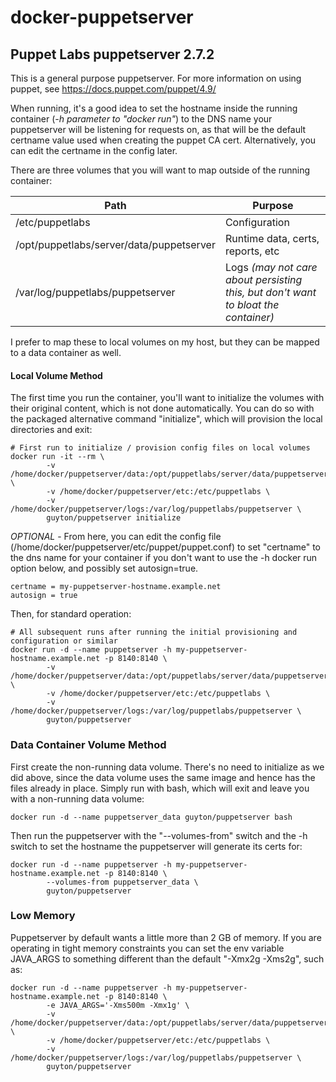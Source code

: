 # docker-puppetserver
## Puppet Labs puppetserver 2.7.2

This is a general purpose puppetserver.   For more information on using puppet, see https://docs.puppet.com/puppet/4.9/ 

When running, it's a good idea to set the hostname inside the running container (_-h parameter to "docker run"_) to the DNS name your puppetserver will be listening for requests on, as that will be the default certname value used when creating the puppet CA cert.  Alternatively, you can edit the certname in the config later.

There are three volumes that you will want to map outside of the running container:

| Path | Purpose |
| ---- | ---- |
| /etc/puppetlabs | Configuration |
| /opt/puppetlabs/server/data/puppetserver | Runtime data, certs, reports, etc |
| /var/log/puppetlabs/puppetserver | Logs _(may not care about persisting this, but don't want to bloat the container)_ |

I prefer to map these to local volumes on my host, but they can be mapped to a data container as well.  

#### Local Volume Method
The first time you run the container, you'll want to initialize the volumes with their original content, which is not done automatically.   You can do so with the packaged alternative command "initialize", which will provision the local directories and exit:
```
# First run to initialize / provision config files on local volumes
docker run -it --rm \
        -v /home/docker/puppetserver/data:/opt/puppetlabs/server/data/puppetserver \
        -v /home/docker/puppetserver/etc:/etc/puppetlabs \
        -v /home/docker/puppetserver/logs:/var/log/puppetlabs/puppetserver \
        guyton/puppetserver initialize
```
*OPTIONAL* - From here, you can edit the config file (/home/docker/puppetserver/etc/puppet/puppet.conf) to set "certname" to the dns name for your container if you don't want to use the -h docker run option below, and possibly set autosign=true.
```
certname = my-puppetserver-hostname.example.net
autosign = true
```
Then, for standard operation:
```
# All subsequent runs after running the initial provisioning and configuration or similar
docker run -d --name puppetserver -h my-puppetserver-hostname.example.net -p 8140:8140 \
        -v /home/docker/puppetserver/data:/opt/puppetlabs/server/data/puppetserver \
        -v /home/docker/puppetserver/etc:/etc/puppetlabs \
        -v /home/docker/puppetserver/logs:/var/log/puppetlabs/puppetserver \
        guyton/puppetserver 
```

### Data Container Volume Method
First create the non-running data volume.  There's no need to initialize as we did above, since the data volume uses the same image and hence has the files already in place.  Simply run with bash, which will exit and leave you with a non-running data volume:
```
docker run -d --name puppetserver_data guyton/puppetserver bash
```
Then run the puppetserver with the "--volumes-from" switch and the -h switch to set the hostname the puppetserver will generate its certs for:
```
docker run -d --name puppetserver -h my-puppetserver-hostname.example.net -p 8140:8140 \
        --volumes-from puppetserver_data \
        guyton/puppetserver 
```
### Low Memory 
Puppetserver by default wants a little more than 2 GB of memory.  If you are operating in tight memory constraints you can set the env variable JAVA_ARGS to something different than the default "-Xmx2g -Xms2g", such as:
```
docker run -d --name puppetserver -h my-puppetserver-hostname.example.net -p 8140:8140 \
        -e JAVA_ARGS='-Xms500m -Xmx1g' \
        -v /home/docker/puppetserver/data:/opt/puppetlabs/server/data/puppetserver \
        -v /home/docker/puppetserver/etc:/etc/puppetlabs \
        -v /home/docker/puppetserver/logs:/var/log/puppetlabs/puppetserver \
        guyton/puppetserver 
```



